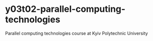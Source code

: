 # y03t02-parallel-computing-technologies
Parallel computing technologies course at Kyiv Polytechnic University
